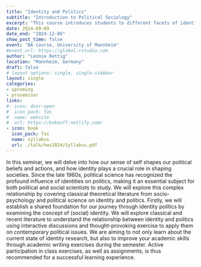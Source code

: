 ```yaml
---
title: "Identity and Politics"
subtitle: "Introduction to Political Sociology"
excerpt: "This course introduces students to different facets of identity in politics. It moreover covers how group identities are developed in the first place, and discusses what role identity plays for democracy."
date: 2024-09-09
date_end: "2024-12-06"
show_post_time: false
event: "BA course, University of Mannheim"
#event_url: https://global.rstudio.com
author: "Leonie Rettig"
location: "Mannheim, Germany"
draft: false
# layout options: single, single-sidebar
layout: single
categories:
- upcoming
- proseminar
links:
#- icon: door-open
#  icon_pack: fas
#  name: website
#  url: https://bakeoff.netlify.com/
- icon: book
  icon_pack: fas
  name: syllabus
  url: ./talk/hws2024/Syllabus.pdf
---
```


In this seminar, we will delve into how our sense of self shapes our political beliefs and actions, and how identity plays a crucial role in shaping societies. Since the late 1960s, political science has recognized the profound influence of identities on politics, making it an essential subject for both political and social scientists to study. We will explore this complex relationship by covering classical theoretical literature from socio-psychology and political science on identity and politics. Firstly, we will establish a shared foundation for our journey through identity politics by examining the concept of (social) identity. We will explore classical and recent literature to understand the relationship between identity and politics using interactive discussions and thought-provoking exercise to apply them on contemporary political issues. We are aiming to not only learn about the current state of identity research, but also to improve your academic skills through academic writing exercises during the semester. Active participation in class exercises, as well as assignments, is thus recommended for a successful learning experience.
